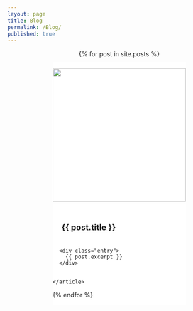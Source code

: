 ```yaml
---
layout: page
title: Blog
permalink: /Blog/
published: true
---
```

<style>
.posts{
	display: flex;
	flex-wrap: wrap;
	justify-content: center;
}
	.post{
		width: 100%;
		max-width: 300px;
		background: #fff;
		margin:10px 15px;
	}
	.post img{
		height: 300px;
		width: 300px;
		object-fit: cover;
	}
	.post h1{
		font-size: 1.3em;
		padding: 20px;
	}
	.entry{
		padding: 20px;
		font-size: 16pt;
		font-weight: 300;
	}
</style>
<div class="posts">
  {% for post in site.posts %}
    <article class="post paper-shadow-bottom-z-2">

<a href="{{ site.baseurl }}{{ post.url }}"><img src="{{ post.imagine }}" alt=""></a>
      <h1><a href="{{ site.baseurl }}{{ post.url }}">{{ post.title }}</a></h1>
		
      <div class="entry">
        {{ post.excerpt }}
      </div>

      
    </article>
  {% endfor %}
</div>
